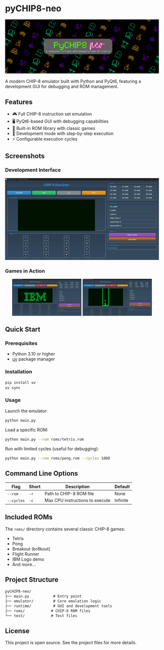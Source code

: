 # pyCHIP8-neo

![PyCHIP8-neo Banner](images/PyCHIP8-banner.png)

A modern CHIP-8 emulator built with Python and PyQt6, featuring a development GUI for debugging and ROM management.

## Features

- 🎮 Full CHIP-8 instruction set emulation
- 🖥️ PyQt6-based GUI with debugging capabilities
- 📁 Built-in ROM library with classic games
- 🔧 Development mode with step-by-step execution
- ⚡ Configurable execution cycles

## Screenshots

### Development Interface
![Development GUI](images/interface.png)

### Games in Action
<div align="center">
  <img src="images/IBM-logo.png" alt="IBM Logo Demo" width="45%">
  <img src="images/Tetris.png" alt="Tetris Game" width="45%">
</div>

## Quick Start

### Prerequisites

- Python 3.10 or higher
- [uv](https://docs.astral.sh/uv/) package manager

### Installation

```bash
pip install uv
uv sync
```

### Usage

Launch the emulator:
```bash
python main.py
```

Load a specific ROM:
```bash
python main.py --rom roms/tetris.rom
```

Run with limited cycles (useful for debugging):
```bash
python main.py --rom roms/pong.rom --cycles 1000
```

## Command Line Options

| Flag | Short | Description | Default |
|------|-------|-------------|---------|
| `--rom` | `-r` | Path to CHIP-8 ROM file | None |
| `--cycles` | `-c` | Max CPU instructions to execute | Infinite |

## Included ROMs

The `roms/` directory contains several classic CHIP-8 games:
- Tetris
- Pong
- Breakout (br8kout)
- Flight Runner
- IBM Logo demo
- And more...

## Project Structure

```
pyCHIP8-neo/
├── main.py           # Entry point
├── emulator/         # Core emulation logic
├── runtime/          # GUI and development tools
├── roms/            # CHIP-8 ROM files
└── test/            # Test files
```

## License

This project is open source. See the project files for more details.